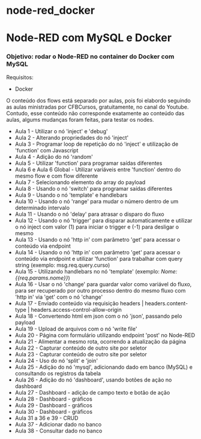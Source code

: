 # node-red_docker
<h1>Node-RED com MySQL e Docker</h1>

<h3>Objetivo: rodar o Node-RED no container do Docker com MySQL</h3>

Requisitos:
- Docker

O conteúdo dos flows está separado por aulas, pois foi elabordo seguindo as aulas ministradas por CFBCursos, gratuitamente, no canal do Youtube.
Contudo, esse conteúdo não corresponde exatamente ao conteúdo das aulas, algums mudanças foram feitas, para testar os nodes.

<ul>
    <li>Aula 1 - Utilizar o nó 'inject' e 'debug'</li>
    <li>Aula 2 - Alterando propriedades do nó 'inject'</li>
    <li>Aula 3 - Programar loop de repetição do nó 'inject' e utilização de 'function' com Javascript</li>
    <li>Aula 4 - Adição do nó 'random'</li>
    <li>Aula 5 - Utilizar 'function' para programar saídas diferentes</li>
    <li>Aula 6 e Aula 6 Global - Utilizar variáveis entre 'function' dentro do mesmo flow e com flow diferente</li>
    <li>Aula 7 - Selecionando elemento do array do payload</li>
    <li>Aula 8 - Usando o nó 'switch' para programar saídas diferentes</li>
    <li>Aula 9 - Usando o nó 'template' e handlebars</li>
    <li>Aula 10 - Usando o nó 'range' para mudar o número dentro de um determinado intervalo</li>
    <li>Aula 11 - Usando o nó 'delay' para atrasar o disparo do fluxo</li>
    <li>Aula 12 - Usando o nó 'trigger' para disparar automaticamente e utilizar o nó inject com valor (1) para iniciar o trigger e (-1) para desligar o mesmo</li>
    <li>Aula 13 - Usando o nó 'http in' com parâmetro 'get' para acessar o conteúdo via endpoint</li>
    <li>Aula 14 - Usando o nó 'http in' com parâmetro 'get' para acessar o conteúdo via endpoint e utilizar 'function' para trabalhar com query string (exemplo: msg.req.query.curso)</li>
    <li>Aula 15 - Utilizando handlebars no nó 'template' (exemplo: <i>Nome: {{req.params.nome}}</i>)</li>
    <li>Aula 16 - Usar o nó 'change' para guardar valor como variável do fluxo, para ser recuperado por outro processo dentro do mesmo fluxo com 'http in' via 'get' com o nó 'change'</li>
    <li>Aula 17 - Enviado conteúdo via requisição headers | headers.content-type | headers.access-control-allow-origin</li>
    <li>Aula 18 - Convertendo html em json com o nó 'json', passando pelo payload</li>
    <li>Aula 19 - Upload de arquivos com o nó 'write file'</li>
    <li>Aula 20 - Página com formulário utilizando endpoint 'post' no Node-RED</li>
    <li>Aula 21 - Alimentar a mesmo rota, ocorrendo a atualização da página</li>
    <li>Aula 22 - Capturar conteúdo de outro site por seletor</li>
    <li>Aula 23 - Capturar conteúdo de outro site por seletor</li>
    <li>Aula 24 - Uso do nó 'split' e 'join'</li>
    <li>Aula 25 - Adição do nó 'mysql', adicionando dado em banco (MySQL) e consultando os registros da tabela</li>
    <li>Aula 26 - Adição do nó 'dashboard', usando botões de ação no dashboard</li>
    <li>Aula 27 - Dashboard - adição de campo texto e botão de ação</li>
    <li>Aula 28 - Dashboard - gráficos</li>
    <li>Aula 29 - Dashboard - gráficos</li>
    <li>Aula 30 - Dashboard - gráficos</li>
    <li>Aula 31 a 36 e 39 - CRUD</li>
    <li>Aula 37 - Adicionar dado no banco</li>
    <li>Aula 38 - Consultar dado no banco</li>
</ul>
